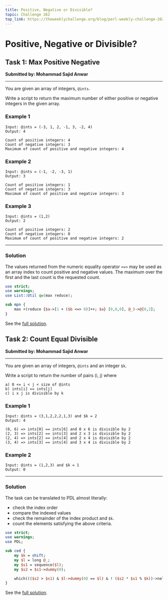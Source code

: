 ```yaml
---
title: Positive, Negative or Divisible?
topic: Challenge 262
top_link: https://theweeklychallenge.org/blog/perl-weekly-challenge-262
---
```

# Positive, Negative or Divisible?
## Task 1: Max Positive Negative
**Submitted by: Mohammad Sajid Anwar**

---
You are given an array of integers, `@ints`.

Write a script to return the maximum number of either positive or negative integers in the given array.

### Example 1
```
Input: @ints = (-3, 1, 2, -1, 3, -2, 4)
Output: 4

Count of positive integers: 4
Count of negative integers: 3
Maximum of count of positive and negative integers: 4
```
### Example 2
```
Input: @ints = (-1, -2, -3, 1)
Output: 3

Count of positive integers: 1
Count of negative integers: 3
Maximum of count of positive and negative integers: 3
```
### Example 3
```
Input: @ints = (1,2)
Output: 2

Count of positive integers: 2
Count of negative integers: 0
Maximum of count of positive and negative integers: 2
```
---
### Solution
The values returned from the numeric equality operator `<=>` may be used as an array index to count positive and negative values.
The maximum over the first and the last count is the requested count.
```perl
use strict;
use warnings;
use List::Util qw(max reduce);

sub mpn {
	max +(reduce {$a->[1 + ($b <=> 0)]++; $a} [0,0,0], @_)->@[0,2];
}
```
See the [full solution](https://github.com/manwar/perlweeklychallenge-club/blob/master/challenge-262/jo-37/perl/ch-1.pl).

## Task 2: Count Equal Divisible
**Submitted by: Mohammad Sajid Anwar**

---
You are given an array of integers, `@ints` and an integer `$k`.

Write a script to return the number of pairs (i, j) where

```
a) 0 <= i < j < size of @ints
b) ints[i] == ints[j]
c) i x j is divisible by k
```
### Example 1
```
Input: @ints = (3,1,2,2,2,1,3) and $k = 2
Output: 4

(0, 6) => ints[0] == ints[6] and 0 x 6 is divisible by 2
(2, 3) => ints[2] == ints[3] and 2 x 3 is divisible by 2
(2, 4) => ints[2] == ints[4] and 2 x 4 is divisible by 2
(3, 4) => ints[3] == ints[4] and 3 x 4 is divisible by 2
```
### Example 2
```
Input: @ints = (1,2,3) and $k = 1
Output: 0
```
---
### Solution
The task can be translated to PDL almost literally:

- check the index order
- compare the indexed values
- check the remainder of the index product and `$k`.
- count the elements satisfying the above criteria.

```perl
use strict;
use warnings;
use PDL;

sub ced {
    my $k = shift;
	my $l = long @_;
    my $s1 = sequence($l);
    my $s2 = $s1->dummy(0);

    which((($s2 > $s1) & $l->dummy(0) == $l) & ! ($s2 * $s1 % $k))->nelem;
}
```
See the [full solution](https://github.com/manwar/perlweeklychallenge-club/blob/master/challenge-262/jo-37/perl/ch-2.pl).
